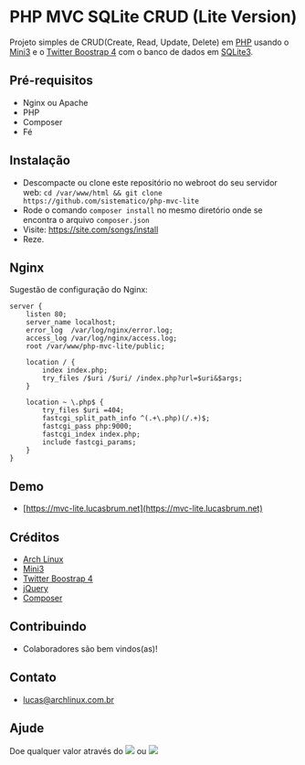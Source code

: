 # PHP MVC SQLite CRUD (Lite Version)

Projeto simples de CRUD(Create, Read, Update, Delete) em [PHP](https://php.net) usando o [Mini3](https://github.com/panique/mini3) e o [Twitter Boostrap 4](https://getbootstrap.com) com o banco de dados em [SQLite3](https://www.sqlite.org).

## Pré-requisitos

- Nginx ou Apache
- PHP
- Composer
- Fé

## Instalação

- Descompacte ou clone este repositório no webroot do seu servidor web: `cd /var/www/html && git clone https://github.com/sistematico/php-mvc-lite`
- Rode o comando `composer install` no mesmo diretório onde se encontra o arquivo `composer.json`
- Visite: https://site.com/songs/install
- Reze.

## Nginx

Sugestão de configuração do Nginx:

```
server {
    listen 80;
    server_name localhost;
    error_log  /var/log/nginx/error.log;
    access_log /var/log/nginx/access.log;
    root /var/www/php-mvc-lite/public;

    location / {
    	index index.php;
        try_files /$uri /$uri/ /index.php?url=$uri&$args;
    }

    location ~ \.php$ {
        try_files $uri =404;
        fastcgi_split_path_info ^(.+\.php)(/.+)$;
        fastcgi_pass php:9000;
        fastcgi_index index.php;
        include fastcgi_params;
    }
}
```

## Demo

- [https://mvc-lite.lucasbrum.net](https://mvc-lite.lucasbrum.net)

## Créditos

- [Arch Linux](https://archlinux.org)
- [Mini3](https://github.com/panique/mini3)
- [Twitter Boostrap 4](https://getbootstrap.com)
- [jQuery](https://jquery.com)
- [Composer](https://getcomposer.org)

## Contribuindo

- Colaboradores são bem vindos(as)!

## Contato

- lucas@archlinux.com.br

## Ajude

Doe qualquer valor através do <a href="https://pag.ae/bfxkQW"><img src="https://img.shields.io/badge/pagseguro-green"></a> ou <a href="https://www.paypal.com/cgi-bin/webscr?cmd=_s-xclick&hosted_button_id=DWHJL387XNW96&source=url"><img src="https://img.shields.io/badge/paypal-blue"></a>